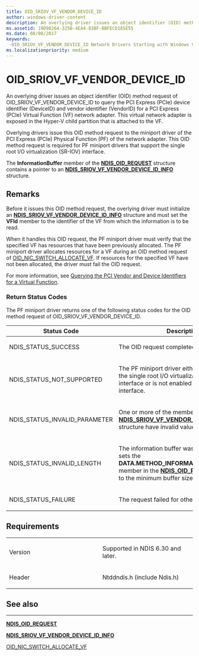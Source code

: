 ```yaml
---
title: OID_SRIOV_VF_VENDOR_DEVICE_ID
author: windows-driver-content
description: An overlying driver issues an object identifier (OID) method request of OID_SRIOV_VF_VENDOR_DEVICE_ID to query the PCI Express (PCIe) device identifier (DeviceID) and vendor identifier (VendorID) for a PCI Express (PCIe) Virtual Function (VF) network adapter. This virtual network adapter is exposed in the Hyper-V child partition that is attached to the VF.Overlying drivers issue this OID method request to the miniport driver of the PCI Express (PCIe) Physical Function (PF) of the network adapter. This OID method request is required for PF miniport drivers that support the single root I/O virtualization (SR-IOV) interface.
ms.assetid: 19D98264-325B-4EA4-83BF-BBFECD185E55
ms.date: 08/08/2017
keywords: 
 -OID_SRIOV_VF_VENDOR_DEVICE_ID Network Drivers Starting with Windows Vista
ms.localizationpriority: medium
---
```


# OID\_SRIOV\_VF\_VENDOR\_DEVICE\_ID


An overlying driver issues an object identifier (OID) method request of OID\_SRIOV\_VF\_VENDOR\_DEVICE\_ID to query the PCI Express (PCIe) device identifier (DeviceID) and vendor identifier (VendorID) for a PCI Express (PCIe) Virtual Function (VF) network adapter. This virtual network adapter is exposed in the Hyper-V child partition that is attached to the VF.

Overlying drivers issue this OID method request to the miniport driver of the PCI Express (PCIe) Physical Function (PF) of the network adapter. This OID method request is required for PF miniport drivers that support the single root I/O virtualization (SR-IOV) interface.

The **InformationBuffer** member of the [**NDIS\_OID\_REQUEST**](https://msdn.microsoft.com/library/windows/hardware/ff566710) structure contains a pointer to an [**NDIS\_SRIOV\_VF\_VENDOR\_DEVICE\_ID\_INFO**](https://msdn.microsoft.com/library/windows/hardware/hh451686) structure.

Remarks
-------

Before it issues this OID method request, the overlying driver must initialize an [**NDIS\_SRIOV\_VF\_VENDOR\_DEVICE\_ID\_INFO**](https://msdn.microsoft.com/library/windows/hardware/hh451686) structure and must set the **VFId** member to the identifier of the VF from which the information is to be read.

When it handles this OID request, the PF miniport driver must verify that the specified VF has resources that have been previously allocated. The PF miniport driver allocates resources for a VF during an OID method request of [OID\_NIC\_SWITCH\_ALLOCATE\_VF](oid-nic-switch-allocate-vf.md). If resources for the specified VF have not been allocated, the driver must fail the OID request.

For more information, see [Querying the PCI Vendor and Device Identifiers for a Virtual Function](https://msdn.microsoft.com/library/windows/hardware/hh440185).

### Return Status Codes

The PF miniport driver returns one of the following status codes for the OID method request of OID\_SRIOV\_VF\_VENDOR\_DEVICE\_ID.

<table>
<colgroup>
<col width="50%" />
<col width="50%" />
</colgroup>
<thead>
<tr class="header">
<th>Status Code</th>
<th>Description</th>
</tr>
</thead>
<tbody>
<tr class="odd">
<td><p>NDIS_STATUS_SUCCESS</p></td>
<td><p>The OID request completed successfully.</p></td>
</tr>
<tr class="even">
<td><p>NDIS_STATUS_NOT_SUPPORTED</p></td>
<td><p>The PF miniport driver either does not support the single root I/O virtualization (SR-IOV) interface or is not enabled to use the interface.</p></td>
</tr>
<tr class="odd">
<td><p>NDIS_STATUS_INVALID_PARAMETER</p></td>
<td><p>One or more of the members of the <a href="https://msdn.microsoft.com/library/windows/hardware/hh451686" data-raw-source="[&lt;strong&gt;NDIS_SRIOV_VF_VENDOR_DEVICE_ID_INFO&lt;/strong&gt;](https://msdn.microsoft.com/library/windows/hardware/hh451686)"><strong>NDIS_SRIOV_VF_VENDOR_DEVICE_ID_INFO</strong></a> structure have invalid values.</p></td>
</tr>
<tr class="even">
<td><p>NDIS_STATUS_INVALID_LENGTH</p></td>
<td><p>The information buffer was too short. NDIS sets the <strong>DATA.METHOD_INFORMATION.BytesNeeded</strong> member in the <a href="https://msdn.microsoft.com/library/windows/hardware/ff566710" data-raw-source="[&lt;strong&gt;NDIS_OID_REQUEST&lt;/strong&gt;](https://msdn.microsoft.com/library/windows/hardware/ff566710)"><strong>NDIS_OID_REQUEST</strong></a> structure to the minimum buffer size that is required.</p></td>
</tr>
<tr class="odd">
<td><p>NDIS_STATUS_FAILURE</p></td>
<td><p>The request failed for other reasons.</p></td>
</tr>
</tbody>
</table>

 

Requirements
------------

<table>
<colgroup>
<col width="50%" />
<col width="50%" />
</colgroup>
<tbody>
<tr class="odd">
<td><p>Version</p></td>
<td><p>Supported in NDIS 6.30 and later.</p></td>
</tr>
<tr class="even">
<td><p>Header</p></td>
<td>Ntddndis.h (include Ndis.h)</td>
</tr>
</tbody>
</table>

## See also


****
[**NDIS\_OID\_REQUEST**](https://msdn.microsoft.com/library/windows/hardware/ff566710)

[**NDIS\_SRIOV\_VF\_VENDOR\_DEVICE\_ID\_INFO**](https://msdn.microsoft.com/library/windows/hardware/hh451686)

[OID\_NIC\_SWITCH\_ALLOCATE\_VF](oid-nic-switch-allocate-vf.md)

 

 




